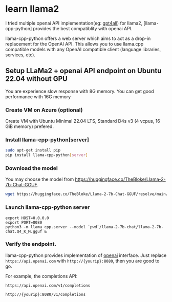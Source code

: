 # learn llama2

I tried multiple openai API implementation(eg: [gpt4all](https://github.com/nomic-ai/gpt4all)) for llama2, [llama-cpp-python] provides the best compatiblity with openai API.

llama-cpp-python offers a web server which aims to act as a drop-in replacement for the OpenAI API. This allows you to use llama.cpp compatible models with any OpenAI compatible client (language libraries, services, etc).

## Setup LLaMa2 + openai API endpoint on Ubuntu 22.04 without GPU
You are experience slow response with 8G memory. You can get good performance with 16G memory

### Create VM on Azure (optional)
Create VM with Ubuntu Minimal 22.04 LTS, Standard D4s v3 (4 vcpus, 16 GiB memory) prefered.

### Install llama-cpp-python[server]

```sh
sudo apt-get install pip
pip install llama-cpp-python[server]
```

### Download the model
You may choose the model from https://huggingface.co/TheBloke/Llama-2-7b-Chat-GGUF.

```sh
wget https://huggingface.co/TheBloke/Llama-2-7b-Chat-GGUF/resolve/main/llama-2-7b-chat.Q4_K_M.gguf
```

### Launch llama-cpp-python server

```
export HOST=0.0.0.0
export PORT=8080
python3 -m llama_cpp.server --model `pwd`/llama-2-7b-chat/llama-2-7b-chat.Q4_K_M.gguf &
```

### Verify the endpoint.

llama-cpp-python provides implementation of [openai](https://platform.openai.com/docs/guides/gpt) interface. Just replace `https://api.openai.com` with `http://{yourip}:8080`, then you are good to go.

For example, the completions API:

```
https://api.openai.com/v1/completions
```

```
http://{yourip}:8080/v1/completions
```
